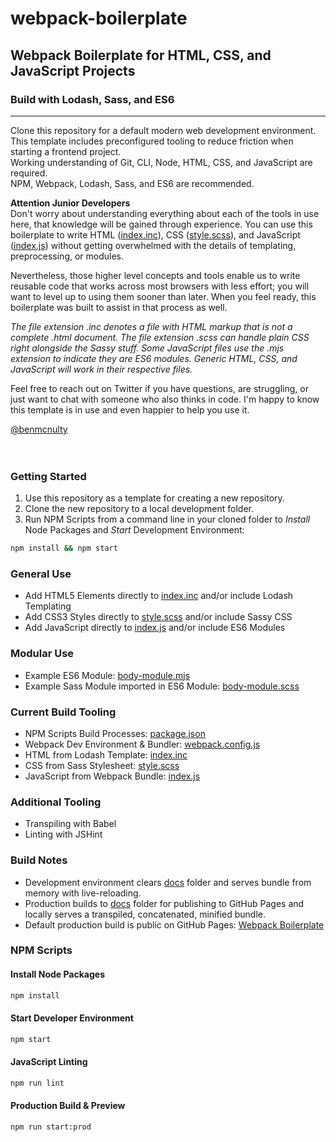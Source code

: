 # webpack-boilerplate
## Webpack Boilerplate for HTML, CSS, and JavaScript Projects
### Build with Lodash, Sass, and ES6
---
  
Clone this repository for a default modern web development environment.  
This template includes preconfigured tooling to reduce friction when starting a frontend project.  
Working understanding of Git, CLI, Node, HTML, CSS, and JavaScript are required.  
NPM, Webpack, Lodash, Sass, and ES6 are recommended.  
  

**Attention Junior Developers**  
Don't worry about understanding everything about each of the tools in use here, 
that knowledge will be gained through experience. 
You can use this boilerplate to write HTML ([index.inc](/src/html/index.inc)), CSS ([style.scss](/src/css/style.scss)), and JavaScript ([index.js](/src/js/index.js)) without getting overwhelmed with the details of templating, preprocessing, or modules.  
  
Nevertheless, those higher level concepts and tools enable us to write reusable code that works across most browsers with less effort; you will want to level up to using them sooner than later. When you feel ready, this boilerplate was built to assist in that process as well.  
  
*The file extension .inc denotes a file with HTML markup that is not a complete .html document. The file extension .scss can handle plain CSS right alongside the Sassy stuff. Some JavaScript files use the .mjs extension to indicate they are ES6 modules. Generic HTML, CSS, and JavaScript will work in their respective files.*
  
Feel free to reach out on Twitter if you have questions, are struggling, or just want to chat with someone who also thinks in code. I'm happy to know this template is in use and even happier to help you use it.  
  
[@benmcnulty](https://twitter.com/BenMcNulty)  
&nbsp;  
&nbsp;  

### Getting Started
1. Use this repository as a template for creating a new repository.
2. Clone the new repository to a local development folder.
3. Run NPM Scripts from a command line in your cloned folder to *Install* Node Packages and *Start* Development Environment:
```sh
npm install && npm start
```
  
### General Use
* Add HTML5 Elements directly to [index.inc](/src/html/index.inc) and/or include Lodash Templating
* Add CSS3 Styles directly to [style.scss](/src/css/style.scss) and/or include Sassy CSS
* Add JavaScript directly to [index.js](/src/js/index.js) and/or include ES6 Modules
  
### Modular Use
* Example ES6 Module: [body-module.mjs](/src/js/body-module.mjs)
* Example Sass Module imported in ES6 Module: [body-module.scss](/src/css/body-module.scss)
  
### Current Build Tooling
* NPM Scripts Build Processes: [package.json](/package.json)
* Webpack Dev Environment & Bundler: [webpack.config.js](/webpack.config.js)
* HTML from Lodash Template: [index.inc](/src/html/index.inc)
* CSS from Sass Stylesheet: [style.scss](/src/css/style.scss)
* JavaScript from Webpack Bundle: [index.js](/src/js/index.js)
  
### Additional Tooling
* Transpiling with Babel
* Linting with JSHint
  
### Build Notes
* Development environment clears [docs](/docs/) folder and serves bundle from memory with live-reloading.
* Production builds to [docs](/docs/) folder for publishing to GitHub Pages and locally serves a transpiled, concatenated, minified bundle.
* Default production build is public on GitHub Pages: [Webpack Boilerplate](https://benmcnulty.github.io/webpack-boilerplate/)
  
### NPM Scripts
#### Install Node Packages
```sh
npm install
```
  
#### Start Developer Environment
```sh
npm start
```
  
#### JavaScript Linting
```sh
npm run lint
```
  
#### Production Build & Preview
```sh
npm run start:prod
```
  